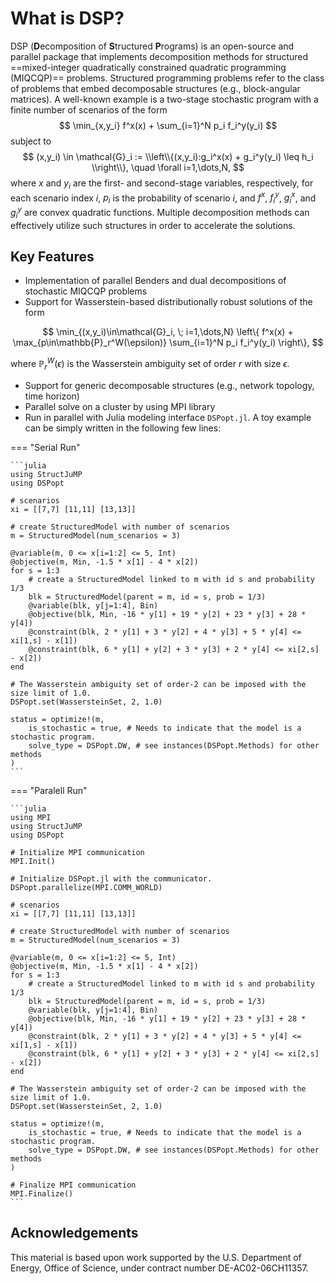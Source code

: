 # What is DSP?

DSP (**D**ecomposition of **S**tructured **P**rograms) is an open-source and parallel package that implements decomposition
methods for structured ==mixed-integer quadratically constrained quadratic programming (MIQCQP)== problems.
Structured programming problems refer to the class of problems that embed decomposable structures (e.g., block-angular matrices).
A well-known example is a two-stage stochastic program with a finite number of scenarios of the form
$$
\min_{x,y_i} f^x(x) + \sum_{i=1}^N p_i f_i^y(y_i)
$$
subject to
$$
(x,y_i) \in \mathcal{G}_i := \\left\\{(x,y_i):g_i^x(x) + g_i^y(y_i) \leq h_i \\right\\}, \quad \forall i=1,\dots,N,
$$
where $x$ and $y_i$ are the first- and second-stage variables, respectively, for each scenario index $i$, $p_i$ is the probability of scenario $i$, and $f^x$, $f_i^y$, $g_i^x$, and $g_i^y$ are convex quadratic functions.
Multiple decomposition methods can effectively utilize such structures in order to accelerate the solutions.

## Key Features

- Implementation of parallel Benders and dual decompositions of stochastic MIQCQP problems
- Support for Wasserstein-based distributionally robust solutions of the form

$$
\min_{(x,y_i)\in\mathcal{G}_i, \; i=1,\dots,N} \left\{ f^x(x) + \max_{p\in\mathbb{P}_r^W(\epsilon)} \sum_{i=1}^N p_i f_i^y(y_i) \right\},
$$

  where $\mathbb{P}_r^W(\epsilon)$ is the Wasserstein ambiguity set of order $r$ with size $\epsilon$.

- Support for generic decomposable structures (e.g., network topology, time horizon)
- Parallel solve on a cluster by using MPI library
- Run in parallel with Julia modeling interface `DSPopt.jl`. A toy example can be simply written in the following few lines:

=== "Serial Run"

    ```julia
    using StructJuMP
    using DSPopt

    # scenarios
    xi = [[7,7] [11,11] [13,13]]

    # create StructuredModel with number of scenarios
    m = StructuredModel(num_scenarios = 3)

    @variable(m, 0 <= x[i=1:2] <= 5, Int)
    @objective(m, Min, -1.5 * x[1] - 4 * x[2])
    for s = 1:3
        # create a StructuredModel linked to m with id s and probability 1/3
        blk = StructuredModel(parent = m, id = s, prob = 1/3)
        @variable(blk, y[j=1:4], Bin)
        @objective(blk, Min, -16 * y[1] + 19 * y[2] + 23 * y[3] + 28 * y[4])
        @constraint(blk, 2 * y[1] + 3 * y[2] + 4 * y[3] + 5 * y[4] <= xi[1,s] - x[1])
        @constraint(blk, 6 * y[1] + y[2] + 3 * y[3] + 2 * y[4] <= xi[2,s] - x[2])
    end

    # The Wasserstein ambiguity set of order-2 can be imposed with the size limit of 1.0.
    DSPopt.set(WassersteinSet, 2, 1.0)

    status = optimize!(m, 
        is_stochastic = true, # Needs to indicate that the model is a stochastic program.
        solve_type = DSPopt.DW, # see instances(DSPopt.Methods) for other methods
    )
    ```

=== "Paralell Run"

    ```julia
    using MPI
    using StructJuMP
    using DSPopt

    # Initialize MPI communication
    MPI.Init()

    # Initialize DSPopt.jl with the communicator.
    DSPopt.parallelize(MPI.COMM_WORLD)

    # scenarios
    xi = [[7,7] [11,11] [13,13]]

    # create StructuredModel with number of scenarios
    m = StructuredModel(num_scenarios = 3)

    @variable(m, 0 <= x[i=1:2] <= 5, Int)
    @objective(m, Min, -1.5 * x[1] - 4 * x[2])
    for s = 1:3
        # create a StructuredModel linked to m with id s and probability 1/3
        blk = StructuredModel(parent = m, id = s, prob = 1/3)
        @variable(blk, y[j=1:4], Bin)
        @objective(blk, Min, -16 * y[1] + 19 * y[2] + 23 * y[3] + 28 * y[4])
        @constraint(blk, 2 * y[1] + 3 * y[2] + 4 * y[3] + 5 * y[4] <= xi[1,s] - x[1])
        @constraint(blk, 6 * y[1] + y[2] + 3 * y[3] + 2 * y[4] <= xi[2,s] - x[2])
    end

    # The Wasserstein ambiguity set of order-2 can be imposed with the size limit of 1.0.
    DSPopt.set(WassersteinSet, 2, 1.0)

    status = optimize!(m, 
        is_stochastic = true, # Needs to indicate that the model is a stochastic program.
        solve_type = DSPopt.DW, # see instances(DSPopt.Methods) for other methods
    )

    # Finalize MPI communication
    MPI.Finalize()
    ```

## Acknowledgements

This material is based upon work supported by the U.S. Department of Energy, Office of Science, under contract number DE-AC02-06CH11357.